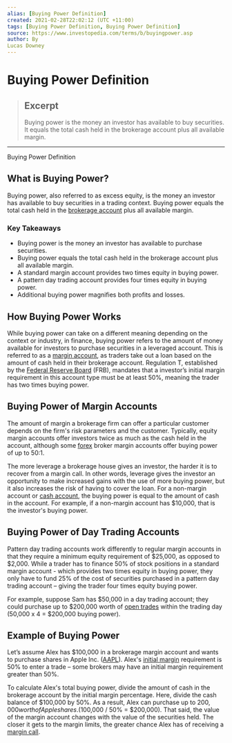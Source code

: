 ```yaml
---
alias: [Buying Power Definition]
created: 2021-02-28T22:02:12 (UTC +11:00)
tags: [Buying Power Definition, Buying Power Definition]
source: https://www.investopedia.com/terms/b/buyingpower.asp
author: By
Lucas Downey
---
```


# Buying Power Definition

> ## Excerpt
> Buying power is the money an investor has available to buy securities. It equals the total cash held in the brokerage account plus all available margin.

---

Buying Power Definition
## What is Buying Power?

Buying power, also referred to as excess equity, is the money an investor has available to buy securities in a trading context. Buying power equals the total cash held in the [brokerage account](https://www.investopedia.com/terms/b/brokerageaccount.asp) plus all available margin.

### Key Takeaways

-   Buying power is the money an investor has available to purchase securities.
-   Buying power equals the total cash held in the brokerage account plus all available margin.
-   A standard margin account provides two times equity in buying power.
-   A pattern day trading account provides four times equity in buying power.
-   Additional buying power magnifies both profits and losses.

## How Buying Power Works

While buying power can take on a different meaning depending on the context or industry, in finance, buying power refers to the amount of money available for investors to purchase securities in a leveraged account. This is referred to as a [margin account](https://www.investopedia.com/terms/m/marginaccount.asp), as traders take out a loan based on the amount of cash held in their brokerage account. Regulation T, established by the [Federal Reserve Board](https://www.investopedia.com/terms/f/frb.asp) (FRB), mandates that a investor’s initial margin requirement in this account type must be at least 50%, meaning the trader has two times buying power.

## Buying Power of Margin Accounts

The amount of margin a brokerage firm can offer a particular customer depends on the firm's risk parameters and the customer. Typically, equity margin accounts offer investors twice as much as the cash held in the account, although some [forex](https://www.investopedia.com/terms/f/forex.asp) broker margin accounts offer buying power of up to 50:1.

The more leverage a brokerage house gives an investor, the harder it is to recover from a margin call. In other words, leverage gives the investor an opportunity to make increased gains with the use of more buying power, but it also increases the risk of having to cover the loan. For a non-margin account or [cash account](https://www.investopedia.com/ask/answers/100314/whats-difference-between-cash-account-and-margin-account.asp), the buying power is equal to the amount of cash in the account. For example, if a non-margin account has $10,000, that is the investor's buying power.

## Buying Power of Day Trading Accounts

Pattern day trading accounts work differently to regular margin accounts in that they require a minimum equity requirement of $25,000, as opposed to $2,000. While a trader has to finance 50% of stock positions in a standard margin account - which provides two times equity in buying power, they only have to fund 25% of the cost of securities purchased in a pattern day trading account – giving the trader four times equity buying power.

For example, suppose Sam has $50,000 in a day trading account; they could purchase up to $200,000 worth of [open trades](https://www.investopedia.com/terms/o/open-position.asp) within the trading day (50,000 x 4 = $200,000 buying power).

## Example of Buying Power

Let’s assume Alex has $100,000 in a brokerage margin account and wants to purchase shares in Apple Inc. ([AAPL](https://www.investopedia.com/markets/quote?tvwidgetsymbol=aapl)). Alex's [initial margin](https://www.investopedia.com/terms/i/initialmargin.asp) requirement is 50% to enter a trade – some brokers may have an initial margin requirement greater than 50%.

To calculate Alex's total buying power, divide the amount of cash in the brokerage account by the initial margin percentage. Here, divide the cash balance of $100,000 by 50%. As a result, Alex can purchase up to $200,000 worth of Apple shares. ($100,000 / 50% = $200,000). That said, the value of the margin account changes with the value of the securities held. The closer it gets to the margin limits, the greater chance Alex has of receiving a [margin call](https://www.investopedia.com/terms/m/margincall.asp).
